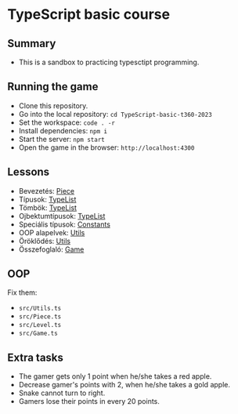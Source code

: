 # TypeScript basic course

## Summary
- This is a sandbox to practicing typesctipt programming.

## Running the game
- Clone this repository.
- Go into the local repository: `cd TypeScript-basic-t360-2023`
- Set the workspace: `code . -r`
- Install dependencies: `npm i`
- Start the server: `npm start`
- Open the game in the browser: `http://localhost:4300`

## Lessons
- Bevezetés: [Piece](src/Piece.ts)
- Típusok: [TypeList](type-list.ts)
- Tömbök: [TypeList](type-list.ts)
- Ojbektumtípusok: [TypeList](type-list.ts)
- Speciális típusok: [Constants](src/constants.ts)
- OOP alapelvek: [Utils](src/Utils.ts)
- Öröklődés: [Utils](src/Utils.ts)
- Összefoglaló: [Game](src/Game.ts)

## OOP
Fix them:
- `src/Utils.ts`
- `src/Piece.ts`
- `src/Level.ts`
- `src/Game.ts`

## Extra tasks
- The gamer gets only 1 point when he/she takes a red apple.
- Decrease gamer's points with 2, when he/she takes a gold apple.
- Snake cannot turn to right.
- Gamers lose their points in every 20 points.
